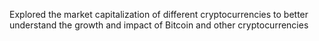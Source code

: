 Explored the market capitalization of different cryptocurrencies to better understand the growth and impact of Bitcoin and other cryptocurrencies
